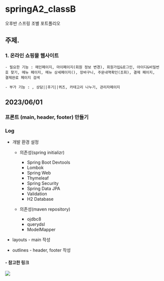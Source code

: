 # springA2_classB
오후반 스프링 조별 포트폴리오
## 주제.

### 1. 온라인 쇼핑몰 웹사이트

    - 필요한 기능 : 메인페이지, 마이페이지(회원 정보 변경), 회원가입&로그인, 아이디&비밀번호 찾기, 메뉴 페이지, 메뉴 상세페이지(), 장바구니, 주문내역확인(조회), 결제 페이지, 결제완료 페이지 검색

    - 부가 기능 : , 상담||후기||퀴즈, 카테고리 나누기, 관리자페이지
               

## 2023/06/01
### 프론트 (main, header, footer) 만들기

### Log
- 개발 환경 설정
    - 의존성(spring initializr)
        - Spring Boot Devtools
        - Lombok
        - Spring Web
        - Thymeleaf
        - Spring Security
        - Spring Data JPA
        - Validation
        - H2 Database
        
    - 의존성(maven repository) 
        - ojdbc8
        - querydsl
        - ModelMapper

- layouts - main 작성
- outlines - header, footer 작성

#### - 참고한 링크
<a href="https://github.com/yonggyo1125/springboard" target="_blank"><img src="https://img.shields.io/badge/github-181717?style=plastic&logo=github&logoColor=white"/></a>
